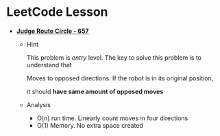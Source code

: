 # LeetCode Lesson



* **[Judge Route Circle - 657](https://leetcode.com/problems/judge-route-circle/description/)**
    * Hint
        
        This problem is *entry* level. The key to solve this problem is to understand that 
        
        Moves to opposed  directions. If the robot is in its original position, 
        
        it should **have same amount of opposed moves** 
    
    * Analysis
        * O(n) run time. Linearly count moves in four directions
        * O(1) Memory. No extra space created 
        
    

     